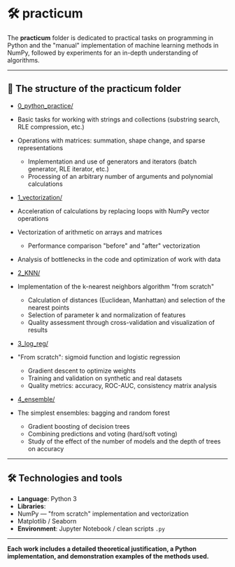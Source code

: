 # 🛠️ practicum

The **practicum** folder is dedicated to practical tasks on programming in Python and the "manual" implementation of machine learning methods in NumPy, followed by experiments for an in-depth understanding of algorithms.

---

## 📂 The structure of the practicum folder

- [0_python_practice/](0_python_practice/)
- Basic tasks for working with strings and collections (substring search, RLE compression, etc.)
- Operations with matrices: summation, shape change, and sparse representations  
  - Implementation and use of generators and iterators (batch generator, RLE iterator, etc.)  
  - Processing of an arbitrary number of arguments and polynomial calculations  

- [1_vectorization/](1_vectorization/)
- Acceleration of calculations by replacing loops with NumPy vector operations
- Vectorization of arithmetic on arrays and matrices  
  - Performance comparison "before" and "after" vectorization
- Analysis of bottlenecks in the code and optimization of work with data  

- [2_KNN/](2_KNN/)
- Implementation of the k-nearest neighbors algorithm "from scratch"  
  - Calculation of distances (Euclidean, Manhattan) and selection of the nearest points  
  - Selection of parameter k and normalization of features  
  - Quality assessment through cross-validation and visualization of results  

- [3_log_reg/](3_log_reg/)
- "From scratch": sigmoid function and logistic regression  
  - Gradient descent to optimize weights  
  - Training and validation on synthetic and real datasets  
  - Quality metrics: accuracy, ROC-AUC, consistency matrix analysis  

- [4_ensemble/](4_ensemble/)
- The simplest ensembles: bagging and random forest  
  - Gradient boosting of decision trees  
  - Combining predictions and voting (hard/soft voting)  
  - Study of the effect of the number of models and the depth of trees on accuracy  

---

## 🛠️ Technologies and tools

- **Language**: Python 3  
- **Libraries**:
- NumPy — "from scratch" implementation and vectorization
- Matplotlib / Seaborn  
- **Environment**: Jupyter Notebook / clean scripts `.py`  

---

**Each work includes a detailed theoretical justification, a Python implementation, and demonstration examples of the methods used.**
